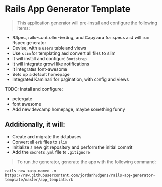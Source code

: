 # Rails App Generator Template

> This application generator will pre-install and configure the following items:

- RSpec, rails-controller-testing, and Capybara for specs and will run Rspec generator
- Devise, with a `users` table and views
- Use `slim` for templating and convert all files to slim
- It will install and configure `Bootstrap`
- It will integrate growl like notifications
- It integrates font-awesome
- Sets up a default homepage
- Integrated Kaminari for pagination, with config and views

TODO: Install and configure:

- petergate
- font awesome
- Add new devcamp homepage, maybe something funny


## Additionally, it will:

- Create and migrate the databases
- Convert all `erb` files to `slim`
- Initialize a new git repository and perform the initial commit
- Add the `secrets.yml` file to `.gitignore`


> To run the generator, generate the app with the following command:

```
rails new <app-name> -m https://raw.githubusercontent.com/jordanhudgens/rails-app-generator-template/master/app_template.rb
```
